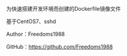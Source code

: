 为快速搭建开发环境而创建的Dockerfile镜像文件

基于CentOS7、sshd

Author：Freedoms1988

GitHub：https://github.com/Freedoms1988
